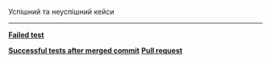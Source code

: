 Успішний та неуспішний кейси

---

**[Failed test](https://github.com/vladimirkoff/arch-lab2/actions/runs/8300536349)**

**[Successful tests after merged commit](https://github.com/vladimirkoff/arch-lab2/actions/runs/8300565144)**
**[Pull request](https://github.com/vladimirkoff/arch-lab2/pull/2)**

